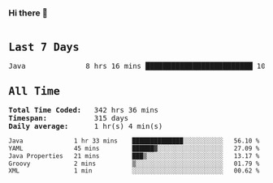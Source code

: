### Hi there 👋

<!--WakaTime-Start-->
<pre><h2>Last 7 Days</h2>Java              8 hrs 16 mins █████████████████████████ 100.00 %</br><h2>All Time</h2><strong>Total Time Coded:   </strong>342 hrs 36 mins</br><strong>Timespan:           </strong>315 days</br><strong>Daily average:      </strong>1 hr(s) 4 min(s)</pre>
<!--WakaTime-End-->

<!--START_SECTION:waka-->

```txt
Java              1 hr 33 mins    ██████████████░░░░░░░░░░░   56.10 %
YAML              45 mins         ██████▓░░░░░░░░░░░░░░░░░░   27.09 %
Java Properties   21 mins         ███▒░░░░░░░░░░░░░░░░░░░░░   13.17 %
Groovy            2 mins          ▒░░░░░░░░░░░░░░░░░░░░░░░░   01.79 %
XML               1 min           ░░░░░░░░░░░░░░░░░░░░░░░░░   00.62 %
```

<!--END_SECTION:waka-->

 <!-- waka-box start -->
 <!-- waka-box end -->
